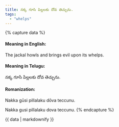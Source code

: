 ```yaml
---
title: నక్క గూసి పిల్లలకు దోవ తెచ్చును.
tags:
  - "whelps"
---
```


{% capture data %}
#### Meaning in English:
The jackal howls and brings evil upon its whelps.

#### Meaning in Telugu:
నక్క గూసి పిల్లలకు దోవ తెచ్చును.

#### Romanization:
Nakka gūsi pillalaku dōva teccunu.

Nakka gusi pillalaku dova teccunu.
{% endcapture %}

{{ data | markdownify }}

